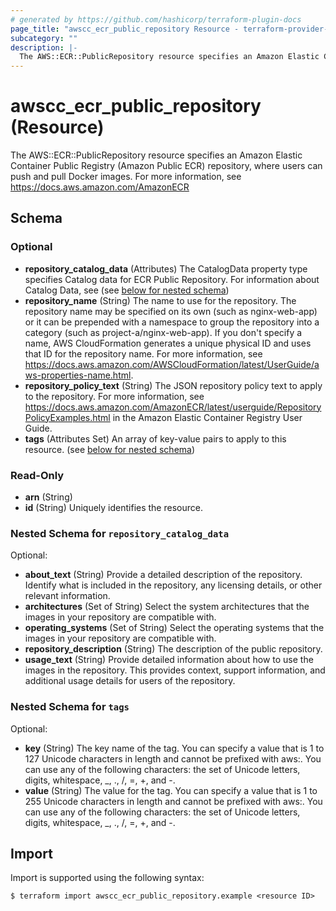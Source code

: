 ```yaml
---
# generated by https://github.com/hashicorp/terraform-plugin-docs
page_title: "awscc_ecr_public_repository Resource - terraform-provider-awscc"
subcategory: ""
description: |-
  The AWS::ECR::PublicRepository resource specifies an Amazon Elastic Container Public Registry (Amazon Public ECR) repository, where users can push and pull Docker images. For more information, see https://docs.aws.amazon.com/AmazonECR
---
```


# awscc_ecr_public_repository (Resource)

The AWS::ECR::PublicRepository resource specifies an Amazon Elastic Container Public Registry (Amazon Public ECR) repository, where users can push and pull Docker images. For more information, see https://docs.aws.amazon.com/AmazonECR



<!-- schema generated by tfplugindocs -->
## Schema

### Optional

- **repository_catalog_data** (Attributes) The CatalogData property type specifies Catalog data for ECR Public Repository. For information about Catalog Data, see <link> (see [below for nested schema](#nestedatt--repository_catalog_data))
- **repository_name** (String) The name to use for the repository. The repository name may be specified on its own (such as nginx-web-app) or it can be prepended with a namespace to group the repository into a category (such as project-a/nginx-web-app). If you don't specify a name, AWS CloudFormation generates a unique physical ID and uses that ID for the repository name. For more information, see https://docs.aws.amazon.com/AWSCloudFormation/latest/UserGuide/aws-properties-name.html.
- **repository_policy_text** (String) The JSON repository policy text to apply to the repository. For more information, see https://docs.aws.amazon.com/AmazonECR/latest/userguide/RepositoryPolicyExamples.html in the Amazon Elastic Container Registry User Guide.
- **tags** (Attributes Set) An array of key-value pairs to apply to this resource. (see [below for nested schema](#nestedatt--tags))

### Read-Only

- **arn** (String)
- **id** (String) Uniquely identifies the resource.

<a id="nestedatt--repository_catalog_data"></a>
### Nested Schema for `repository_catalog_data`

Optional:

- **about_text** (String) Provide a detailed description of the repository. Identify what is included in the repository, any licensing details, or other relevant information.
- **architectures** (Set of String) Select the system architectures that the images in your repository are compatible with.
- **operating_systems** (Set of String) Select the operating systems that the images in your repository are compatible with.
- **repository_description** (String) The description of the public repository.
- **usage_text** (String) Provide detailed information about how to use the images in the repository. This provides context, support information, and additional usage details for users of the repository.


<a id="nestedatt--tags"></a>
### Nested Schema for `tags`

Optional:

- **key** (String) The key name of the tag. You can specify a value that is 1 to 127 Unicode characters in length and cannot be prefixed with aws:. You can use any of the following characters: the set of Unicode letters, digits, whitespace, _, ., /, =, +, and -.
- **value** (String) The value for the tag. You can specify a value that is 1 to 255 Unicode characters in length and cannot be prefixed with aws:. You can use any of the following characters: the set of Unicode letters, digits, whitespace, _, ., /, =, +, and -.

## Import

Import is supported using the following syntax:

```shell
$ terraform import awscc_ecr_public_repository.example <resource ID>
```
